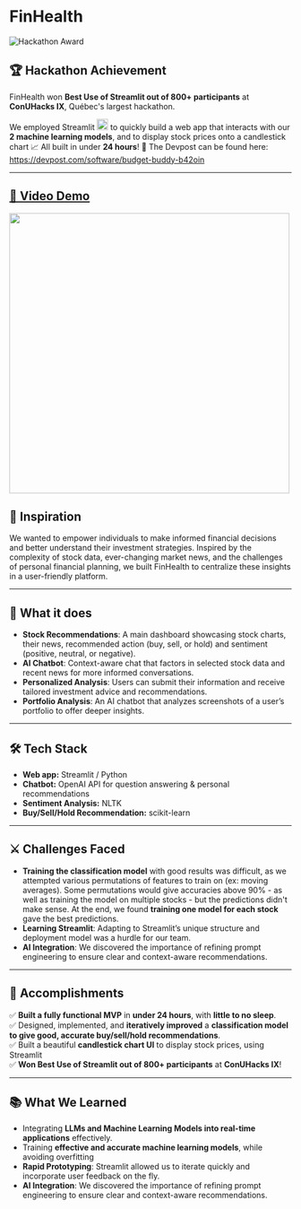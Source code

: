 # FinHealth

![Hackathon Award](https://img.shields.io/badge/Hackathon%20Best%20Use%20Of%20Streamlit-🏆-red)

## 🏆 Hackathon Achievement  
FinHealth won **Best Use of Streamlit out of 800+ participants** at **ConUHacks IX**, Québec's largest hackathon.

We employed Streamlit <img src="https://user-images.githubusercontent.com/7164864/217935870-c0bc60a3-6fc0-4047-b011-7b4c59488c91.png" alt="Streamlit logo" style="width:20px;"></img> to quickly build a web app that interacts with our **2 machine learning models**, and to display stock prices onto a candlestick chart 📈 All built in under **24 hours**! 🎉  The Devpost can be found here: https://devpost.com/software/budget-buddy-b42oin

---
## [🎥 Video Demo](https://youtu.be/KpJxbmD_Qhc)
<a href="https://youtu.be/KpJxbmD_Qhc">
  <img src="https://d112y698adiu2z.cloudfront.net/photos/production/software_photos/003/255/626/datas/gallery.jpg" width="500">
</a>  

## 🚀 Inspiration  
We wanted to empower individuals to make informed financial decisions and better understand their investment strategies. Inspired by the complexity of stock data, ever-changing market news, and the challenges of personal financial planning, we built FinHealth to centralize these insights in a user-friendly platform.

---

## 🤷 What it does
- **Stock Recommendations**: A main dashboard showcasing stock charts, their news, recommended action (buy, sell, or hold) and sentiment (positive, neutral, or negative).
- **AI Chatbot**: Context-aware chat that factors in selected stock data and recent news for more informed conversations.
- **Personalized Analysis**: Users can submit their information and receive tailored investment advice and recommendations.
- **Portfolio Analysis**: An AI chatbot that analyzes screenshots of a user’s portfolio to offer deeper insights.

---

## 🛠️ Tech Stack  
- **Web app:** Streamlit / Python
- **Chatbot:** OpenAI API for question answering & personal recommendations
- **Sentiment Analysis:** NLTK
- **Buy/Sell/Hold Recommendation:** scikit-learn

---

## ⚔️ Challenges Faced  
- **Training the classification model** with good results was difficult, as we attempted various permutations of features to train on (ex: moving averages). Some permutations would give accuracies above 90% - as well as training the model on multiple stocks - but the predictions didn't make sense. At the end, we found **training one model for each stock** gave the best predictions.
- **Learning Streamlit**: Adapting to Streamlit’s unique structure and deployment model was a hurdle for our team.
- **AI Integration**: We discovered the importance of refining prompt engineering to ensure clear and context-aware recommendations.

---

## 🎯 Accomplishments  
✅ **Built a fully functional MVP** in **under 24 hours**, with **little to no sleep**.  
✅ Designed, implemented, and **iteratively improved** a **classification model to give good, accurate buy/sell/hold recommendations**.  
✅ Built a beautiful **candlestick chart UI** to display stock prices, using Streamlit  
✅ **Won Best Use of Streamlit out of 800+ participants** at **ConUHacks IX**!  

---

## 📚 What We Learned  
- Integrating **LLMs and Machine Learning Models into real-time applications** effectively.  
- Training **effective and accurate machine learning models**, while avoiding overfitting
- **Rapid Prototyping**: Streamlit allowed us to iterate quickly and incorporate user feedback on the fly.
- **AI Integration**: We discovered the importance of refining prompt engineering to ensure clear and context-aware recommendations.
